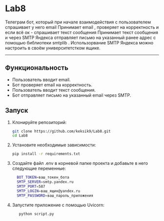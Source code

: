 # Lab8

Телеграм бот, который при начале взаимодействия с пользователем спрашивает у
него email
Принимает email , проверяет на корректность и если всё ок - спрашивает текст
сообщения
Принимает текст сообщения и через SMTP Яндекса отправляет письмо на указанный
ранее адрес с помощью библиотеки smtplib . Использорвание SMTP Яндекса можно
настроить в своём университетстком ящике.

---

## Функциональность
- Пользователь вводит email.
- Бот проверяет email на корректность.
- Пользователь вводит текст сообщения.
- Бот отправляет письмо на указанный email через SMTP.

## Запуск

1. Клонируйте репозиторий:
    ```bash
    git clone https://github.com/keksik9/Lab8.git
    cd Lab8
    ```


2. Установите необходимые зависимости:
    ```bash
    pip install -r requirements.txt
    ```


3. Создайте файл .env в корневой папке проекта и добавьте в него следующие переменные:
    ```bash
      BOT_TOKEN=ваш_токен_бота
      SMTP_SERVER=smtp.yandex.ru
      SMTP_PORT=587
      SMTP_LOGIN=ваш_ящик@yandex.ru
      SMTP_PASSWORD=ваш_пароль_приложения
    ```

4. Запустите приложение с помощью Uvicorn:
    ```bash
       python script.py
    ```
